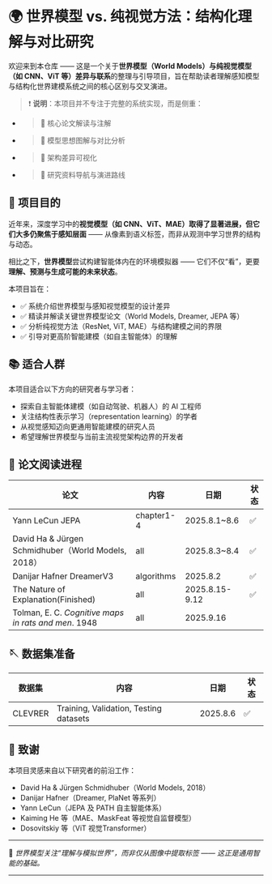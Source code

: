 # **🌍 世界模型 vs. 纯视觉方法：结构化理解与对比研究**

欢迎来到本仓库 —— 这是一个关于**世界模型（World Models）与纯视觉模型（如 CNN、ViT 等）差异与联系**的整理与引导项目，旨在帮助读者理解感知模型与结构化世界建模系统之间的核心区别与交叉演进。

> ❗ **说明**：本项目并不专注于完整的系统实现，而是侧重：

- > 📖 核心论文解读与注解

- > 🧠 模型思想图解与对比分析

- > 🔁 架构差异可视化

- > 🔗 研究资料导航与演进路线

## **🎯 项目目的**

近年来，深度学习中的**视觉模型（如 CNN、ViT、MAE）取得了显著进展，但它们大多仍聚焦于感知层面** —— 从像素到语义标签，而非从观测中学习世界的结构与动态。

相比之下，**世界模型**尝试构建智能体内在的环境模拟器 —— 它们不仅“看”，更要**理解、预测与生成可能的未来状态**。

本项目旨在：

- ✅ 系统介绍世界模型与感知视觉模型的设计差异
- ✅ 精读并解读关键世界模型论文（World Models, Dreamer, JEPA 等）
- ✅ 分析纯视觉方法（ResNet, ViT, MAE）与结构建模之间的界限
- ✅ 引导对更高阶智能建模（如自主智能体）的理解

## **📚 适合人群**

本项目适合以下方向的研究者与学习者：

- 探索自主智能体建模（如自动驾驶、机器人）的 AI 工程师
- 关注结构性表示学习（representation learning）的学者
- 从视觉感知迈向更通用智能建模的研究人员
- 希望理解世界模型与当前主流视觉架构边界的开发者

## **📖 论文阅读进程**

| 论文                                                 | 内容       | 日期           | 状态 |
| ---------------------------------------------------- | ---------- | -------------- | ---- |
| Yann LeCun JEPA                                      | chapter1-4 | 2025.8.1~8.6   | ✅    |
| David Ha & Jürgen Schmidhuber（World Models, 2018）  | all        | 2025.8.3~8.4   | ✅    |
| Danijar Hafner DreamerV3                             | algorithms | 2025.8.2       | ✅    |
| The Nature of Explanation(Finished)                  | all        | 2025.8.15-9.12 | ✅    |
| Tolman, E. C. *Cognitive maps in rats and men*. 1948 | all        | 2025.9.16      |      |

## 🪡 数据集准备

| 数据集  | 内容                                   | 日期     | 状态 |
| ------- | -------------------------------------- | -------- | ---- |
| CLEVRER | Training, Validation, Testing datasets | 2025.8.6 | ✅    |

## **🤝 致谢**

本项目灵感来自以下研究者的前沿工作：

- David Ha & Jürgen Schmidhuber（World Models, 2018）
- Danijar Hafner（Dreamer, PlaNet 等系列）
- Yann LeCun（JEPA 及 PATH 自主智能体系）
- Kaiming He 等（MAE、MaskFeat 等视觉自监督模型）
- Dosovitskiy 等（ViT 视觉Transformer）

------

🧠 *世界模型关注“理解与模拟世界”，而非仅从图像中提取标签 —— 这正是通用智能的基础。*

------

